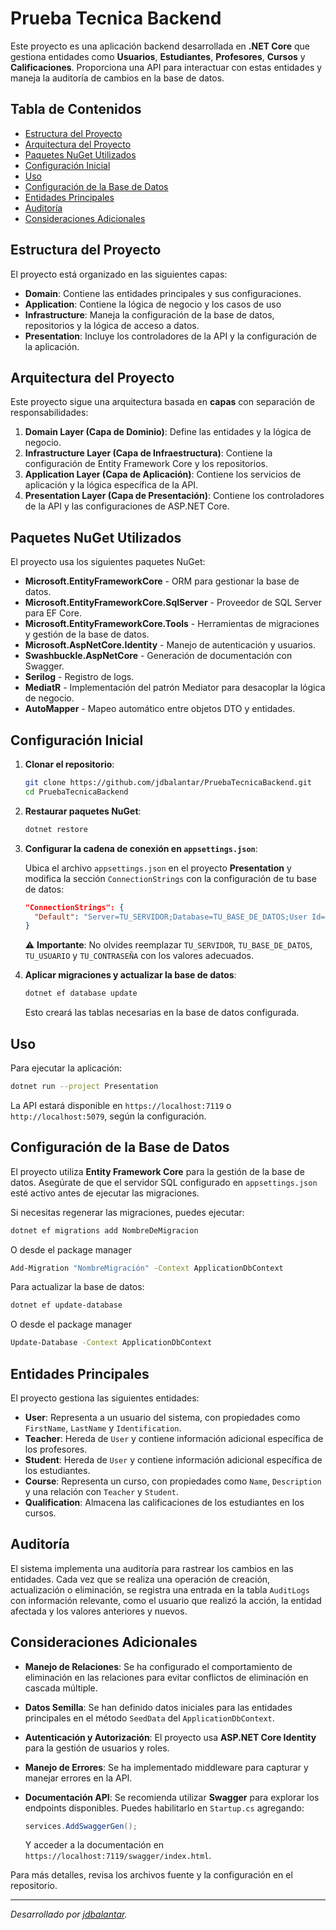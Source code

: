 # Prueba Tecnica Backend

Este proyecto es una aplicación backend desarrollada en **.NET Core** que gestiona entidades como **Usuarios**, **Estudiantes**, **Profesores**, **Cursos** y **Calificaciones**. Proporciona una API para interactuar con estas entidades y maneja la auditoría de cambios en la base de datos.

## Tabla de Contenidos

- [Estructura del Proyecto](#estructura-del-proyecto)
- [Arquitectura del Proyecto](#arquitectura-del-proyecto)
- [Paquetes NuGet Utilizados](#paquetes-nuget-utilizados)
- [Configuración Inicial](#configuracion-inicial)
- [Uso](#uso)
- [Configuración de la Base de Datos](#configuracion-de-la-base-de-datos)
- [Entidades Principales](#entidades-principales)
- [Auditoría](#auditoria)
- [Consideraciones Adicionales](#consideraciones-adicionales)

## Estructura del Proyecto

El proyecto está organizado en las siguientes capas:

- **Domain**: Contiene las entidades principales y sus configuraciones.
- **Application**: Contiene la lógica de negocio y los casos de uso
- **Infrastructure**: Maneja la configuración de la base de datos, repositorios y la lógica de acceso a datos.
- **Presentation**: Incluye los controladores de la API y la configuración de la aplicación.


## Arquitectura del Proyecto

Este proyecto sigue una arquitectura basada en **capas** con separación de responsabilidades:

1. **Domain Layer (Capa de Dominio)**: Define las entidades y la lógica de negocio.
2. **Infrastructure Layer (Capa de Infraestructura)**: Contiene la configuración de Entity Framework Core y los repositorios.
3. **Application Layer (Capa de Aplicación)**: Contiene los servicios de aplicación y la lógica específica de la API.
4. **Presentation Layer (Capa de Presentación)**: Contiene los controladores de la API y las configuraciones de ASP.NET Core.

## Paquetes NuGet Utilizados

El proyecto usa los siguientes paquetes NuGet:

- **Microsoft.EntityFrameworkCore** - ORM para gestionar la base de datos.
- **Microsoft.EntityFrameworkCore.SqlServer** - Proveedor de SQL Server para EF Core.
- **Microsoft.EntityFrameworkCore.Tools** - Herramientas de migraciones y gestión de la base de datos.
- **Microsoft.AspNetCore.Identity** - Manejo de autenticación y usuarios.
- **Swashbuckle.AspNetCore** - Generación de documentación con Swagger.
- **Serilog** - Registro de logs.
- **MediatR** - Implementación del patrón Mediator para desacoplar la lógica de negocio.
- **AutoMapper** - Mapeo automático entre objetos DTO y entidades.

## Configuración Inicial

1. **Clonar el repositorio**:

   ```bash
   git clone https://github.com/jdbalantar/PruebaTecnicaBackend.git
   cd PruebaTecnicaBackend
   ```

2. **Restaurar paquetes NuGet**:

   ```bash
   dotnet restore
   ```

3. **Configurar la cadena de conexión en `appsettings.json`**:

   Ubica el archivo `appsettings.json` en el proyecto **Presentation** y modifica la sección `ConnectionStrings` con la configuración de tu base de datos:

   ```json
   "ConnectionStrings": {
     "Default": "Server=TU_SERVIDOR;Database=TU_BASE_DE_DATOS;User Id=TU_USUARIO;Password=TU_CONTRASEÑA;"
   }
   ```

   ⚠ **Importante**: No olvides reemplazar `TU_SERVIDOR`, `TU_BASE_DE_DATOS`, `TU_USUARIO` y `TU_CONTRASEÑA` con los valores adecuados.

4. **Aplicar migraciones y actualizar la base de datos**:

   ```bash
   dotnet ef database update
   ```

   Esto creará las tablas necesarias en la base de datos configurada.

## Uso

Para ejecutar la aplicación:

```bash
dotnet run --project Presentation
```

La API estará disponible en `https://localhost:7119` o `http://localhost:5079`, según la configuración.

## Configuración de la Base de Datos

El proyecto utiliza **Entity Framework Core** para la gestión de la base de datos. Asegúrate de que el servidor SQL configurado en `appsettings.json` esté activo antes de ejecutar las migraciones.

Si necesitas regenerar las migraciones, puedes ejecutar:

```bash
dotnet ef migrations add NombreDeMigracion
```

O desde el package manager

```bash
Add-Migration "NombreMigración" -Context ApplicationDbContext
```

Para actualizar la base de datos:

```bash
dotnet ef update-database
```

O desde el package manager


```bash
Update-Database -Context ApplicationDbContext
```

## Entidades Principales

El proyecto gestiona las siguientes entidades:

- **User**: Representa a un usuario del sistema, con propiedades como `FirstName`, `LastName` y `Identification`.
- **Teacher**: Hereda de `User` y contiene información adicional específica de los profesores.
- **Student**: Hereda de `User` y contiene información adicional específica de los estudiantes.
- **Course**: Representa un curso, con propiedades como `Name`, `Description` y una relación con `Teacher` y `Student`.
- **Qualification**: Almacena las calificaciones de los estudiantes en los cursos.

## Auditoría

El sistema implementa una auditoría para rastrear los cambios en las entidades. Cada vez que se realiza una operación de creación, actualización o eliminación, se registra una entrada en la tabla `AuditLogs` con información relevante, como el usuario que realizó la acción, la entidad afectada y los valores anteriores y nuevos.

## Consideraciones Adicionales

- **Manejo de Relaciones**: Se ha configurado el comportamiento de eliminación en las relaciones para evitar conflictos de eliminación en cascada múltiple.
- **Datos Semilla**: Se han definido datos iniciales para las entidades principales en el método `SeedData` del `ApplicationDbContext`.
- **Autenticación y Autorización**: El proyecto usa **ASP.NET Core Identity** para la gestión de usuarios y roles.
- **Manejo de Errores**: Se ha implementado middleware para capturar y manejar errores en la API.
- **Documentación API**: Se recomienda utilizar **Swagger** para explorar los endpoints disponibles. Puedes habilitarlo en `Startup.cs` agregando:

  ```csharp
  services.AddSwaggerGen();
  ```

  Y acceder a la documentación en `https://localhost:7119/swagger/index.html`.

Para más detalles, revisa los archivos fuente y la configuración en el repositorio.

---

_Desarrollado por [jdbalantar](https://github.com/jdbalantar)._

